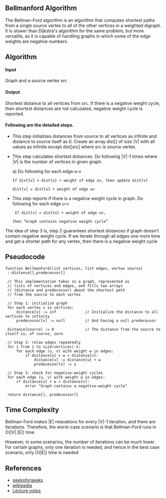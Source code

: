 ## Bellmanford Algorithm

The Bellman–Ford algorithm is an algorithm that computes shortest paths from a single source vertex 
to all of the other vertices in a weighted digraph. It is slower than Dijkstra's algorithm for the 
same problem, but more versatile, as it is capable of handling graphs in which some of the edge
weights are negative numbers.



## Algorithm

#### Input 
Graph and a source vertex src

#### Output
Shortest distance to all vertices from src. If there is a negative weight cycle, then shortest distances are not calculated, negative weight cycle is reported.

#### Following are the detailed steps.

* This step initializes distances from source to all vertices as infinite and distance to source itself as 0. 
Create an array dist[] of size |V| with all values as infinite except dist[src] where src is source vertex.

* This step calculates shortest distances. Do following |V|-1 times where |V| is the number of vertices in given graph.
  
  a) Do following for each edge u-v
  
      If dist[v] > dist[u] + weight of edge uv, then update dist[v]
  
      dist[v] = dist[u] + weight of edge uv

* This step reports if there is a negative weight cycle in graph. Do following for each edge u-v
    
       If dist[v] > dist[u] + weight of edge uv, 
      
      then “Graph contains negative weight cycle”

The idea of step 3 is, step 2 guarantees shortest distances if graph doesn’t contain negative weight cycle. If we iterate through all edges one more time and get a shorter path for any vertex, then there is a negative weight cycle

## Pseudocode

```
function BellmanFord(list vertices, list edges, vertex source)
 ::distance[],predecessor[]

 // This implementation takes in a graph, represented as
 // lists of vertices and edges, and fills two arrays
 // (distance and predecessor) about the shortest path
 // from the source to each vertex

 // Step 1: initialize graph
 for each vertex v in vertices:
     distance[v] := inf             // Initialize the distance to all vertices to infinity
     predecessor[v] := null         // And having a null predecessor

 distance[source] := 0              // The distance from the source to itself is, of course, zero

 // Step 2: relax edges repeatedly
 for i from 1 to size(vertices)-1:
     for each edge (u, v) with weight w in edges:
         if distance[u] + w < distance[v]:
             distance[v] := distance[u] + w
             predecessor[v] := u

 // Step 3: check for negative-weight cycles
 for each edge (u, v) with weight w in edges:
     if distance[u] + w < distance[v]:
         error "Graph contains a negative-weight cycle"

 return distance[], predecessor[]
 ```

## Time Complexity
Bellman-Ford makes |E| relaxations for every |V|-1 iteration, and there are  iterations. Therefore, the worst-case scenario is that Bellman-Ford runs in O(|V|.|E|) time.

However, in some scenarios, the number of iterations can be much lower. For certain graphs, only one iteration is needed, and hence in the best case scenario, only O(|E|) time is needed

## References
* [geeksforgeeks](https://www.geeksforgeeks.org/bellman-ford-algorithm-dp-23/)
* [wikipedia](https://en.wikipedia.org/wiki/Bellman%E2%80%93Ford_algorithm/)
* [Lecture notes](http://faculty.ycp.edu/~dbabcock/PastCourses/cs360/lectures/lecture21.html/)
